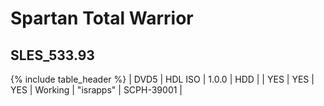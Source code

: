 # Spartan Total Warrior
## __SLES_533.93__

{% include table_header %}
| DVD5 | HDL ISO | 1.0.0 | HDD |  | YES | YES | YES | Working | "israpps" | SCPH-39001 |  
